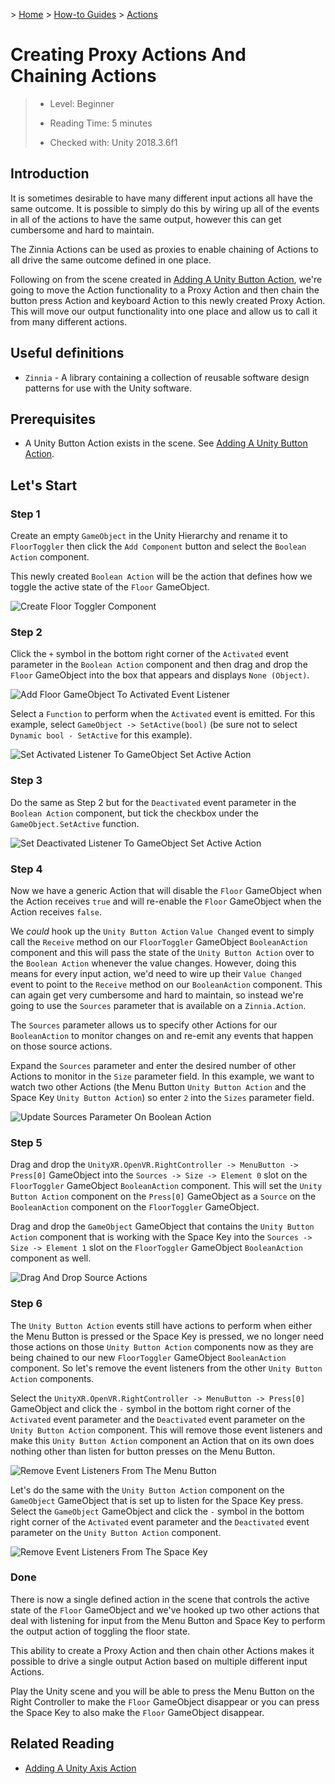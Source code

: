 &gt; [Home](../../../../README.md) &gt; [How-to Guides](../../README.md) &gt; [Actions](../README.md)

# Creating Proxy Actions And Chaining Actions

> * Level: Beginner
>
> * Reading Time: 5 minutes
>
> * Checked with: Unity 2018.3.6f1

## Introduction

It is sometimes desirable to have many different input actions all have the same outcome. It is possible to simply do this by wiring up all of the events in all of the actions to have the same output, however this can get cumbersome and hard to maintain.

The Zinnia Actions can be used as proxies to enable chaining of Actions to all drive the same outcome defined in one place.

Following on from the scene created in [Adding A Unity Button Action](../AddingAUnityButtonAction/README.md), we're going to move the Action functionality to a Proxy Action and then chain the button press Action and keyboard Action to this newly created Proxy Action. This will move our output functionality into one place and allow us to call it from many different actions.

## Useful definitions

* `Zinnia` - A library containing a collection of reusable software design patterns for use with the Unity software.

## Prerequisites

* A Unity Button Action exists in the scene. See [Adding A Unity Button Action](../AddingAUnityButtonAction/README.md).

## Let's Start

### Step 1

Create an empty `GameObject` in the Unity Hierarchy and rename it to `FloorToggler` then click the `Add Component` button and select the `Boolean Action` component.

This newly created `Boolean Action` will be the action that defines how we toggle the active state of the `Floor` GameObject.

![Create Floor Toggler Component](assets/images/CreateFloorTogglerComponent.png)

### Step 2

Click the `+` symbol in the bottom right corner of the `Activated` event parameter in the `Boolean Action` component and then drag and drop the `Floor` GameObject into the box that appears and displays `None (Object)`.

![Add Floor GameObject To Activated Event Listener](assets/images/AddFloorGameObjectToActivatedEventListener.png)

Select a `Function` to perform when the `Activated` event is emitted. For this example, select `GameObject -> SetActive(bool)` (be sure not to select `Dynamic bool - SetActive` for this example).

![Set Activated Listener To GameObject Set Active Action](assets/images/SetActivatedListenerToGameObjectSetActiveAction.png)

### Step 3

Do the same as Step 2 but for the `Deactivated` event parameter in the `Boolean Action` component, but tick the checkbox under the `GameObject.SetActive` function.

![Set Deactivated Listener To GameObject Set Active Action](assets/images/SetDeactivatedListenerToGameObjectSetActiveAction.png)

### Step 4

Now we have a generic Action that will disable the `Floor` GameObject when the Action receives `true` and will re-enable the `Floor` GameObject when the Action receives `false`.

We _could_ hook up the `Unity Button Action` `Value Changed` event to simply call the `Receive` method on our `FloorToggler` GameObject `BooleanAction` component and this will pass the state of the `Unity Button Action` over to the `Boolean Action` whenever the value changes. However, doing this means for every input action, we'd need to wire up their `Value Changed` event to point to the `Receive` method on our `BooleanAction` component. This can again get very cumbersome and hard to maintain, so instead we're going to use the `Sources` parameter that is available on a `Zinnia.Action`.

The `Sources` parameter allows us to specify other Actions for our `BooleanAction` to monitor changes on and re-emit any events that happen on those source actions.

Expand the `Sources` parameter and enter the desired number of other Actions to monitor in the `Size` parameter field. In this example, we want to watch two other Actions (the Menu Button `Unity Button Action` and the Space Key `Unity Button Action`) so enter `2` into the `Sizes` parameter field.

![Update Sources Parameter On Boolean Action](assets/images/UpdateSourcesParameterOnBooleanAction.png)

### Step 5

Drag and drop the `UnityXR.OpenVR.RightController -> MenuButton -> Press[0]` GameObject into the `Sources -> Size -> Element 0` slot on the `FloorToggler` GameObject `BooleanAction` component. This will set the `Unity Button Action` component on the `Press[0]` GameObject as a `Source` on the `BooleanAction` component on the `FloorToggler` GameObject.

Drag and drop the `GameObject` GameObject that contains the `Unity Button Action` component that is working with the Space Key into the `Sources -> Size -> Element 1` slot on the `FloorToggler` GameObject `BooleanAction` component as well.

![Drag And Drop Source Actions](assets/images/DragAndDropSourceActions.png)

### Step 6

The `Unity Button Action` events still have actions to perform when either the Menu Button is pressed or the Space Key is pressed, we no longer need those actions on those `Unity Button Action` components now as they are being chained to our new `FloorToggler` GameObject `BooleanAction` component. So let's remove the event listeners from the other `Unity Button Action` components.

Select the `UnityXR.OpenVR.RightController -> MenuButton -> Press[0]` GameObject and click the `-` symbol in the bottom right corner of the `Activated` event parameter and the `Deactivated` event parameter on the `Unity Button Action` component. This will remove those event listeners and make this `Unity Button Action` component an Action that on its own does nothing other than listen for button presses on the Menu Button.

![Remove Event Listeners From The Menu Button](assets/images/RemoveEventListenersFromTheMenuButton.png)

Let's do the same with the `Unity Button Action` component on the `GameObject` GameObject that is set up to listen for the Space Key press. Select the `GameObject` GameObject and click the `-` symbol in the bottom right corner of the `Activated` event parameter and the `Deactivated` event parameter on the `Unity Button Action` component.

![Remove Event Listeners From The Space Key](assets/images/RemoveEventListenersFromTheSpaceKey.png)

### Done

There is now a single defined action in the scene that controls the active state of the `Floor` GameObject and we've hooked up two other actions that deal with listening for input from the Menu Button and Space Key to perform the output action of toggling the floor state.

This ability to create a Proxy Action and then chain other Actions makes it possible to drive a single output Action based on multiple different input Actions.

Play the Unity scene and you will be able to press the Menu Button on the Right Controller to make the `Floor` GameObject disappear or you can press the Space Key to also make the `Floor` GameObject disappear.

## Related Reading

* [Adding A Unity Axis Action](../AddingAUnityAxisAction/README.md)

[Zinnia.Unity]: https://github.com/ExtendRealityLtd/Zinnia.Unity
[Unity Input for OpenVR Controllers]: https://docs.unity3d.com/Manual/OpenVRControllers.html